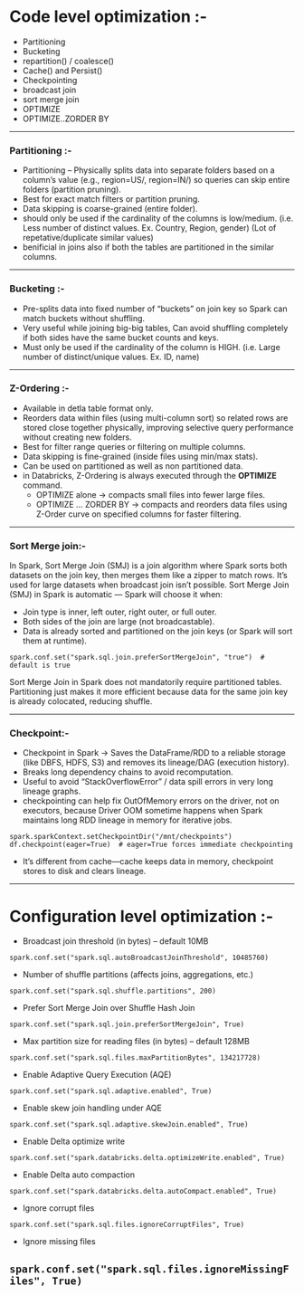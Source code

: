 # Code level optimization :-

- Partitioning
- Bucketing
- repartition() / coalesce()
- Cache() and Persist()
- Checkpointing
- broadcast join
- sort merge join
- OPTIMIZE
- OPTIMIZE..ZORDER BY

-------------------------
### Partitioning :- 
- Partitioning – Physically splits data into separate folders based on a column’s value (e.g., region=US/, region=IN/) so queries can skip entire folders (partition pruning).
- Best for exact match filters or partition pruning.
- Data skipping is coarse-grained (entire folder).
- should only be used if the cardinality of the columns is low/medium. (i.e. Less number of distinct values. Ex. Country, Region, gender) (Lot of repetative/duplicate similar values)
- benificial in joins also if both the tables are partitioned in the similar columns. 

-----------------------------

### Bucketing :- 
- Pre-splits data into fixed number of “buckets” on join key so Spark can match buckets without shuffling.
- Very useful while joining big-big tables, Can avoid shuffling completely if both sides have the same bucket counts and keys.
- Must only be used if the cardinality of the column is HIGH. (i.e. Large number of distinct/unique values. Ex. ID, name)
  
-----------------------------

### Z-Ordering :-
- Available in detla table format only.
- Reorders data within files (using multi-column sort) so related rows are stored close together physically, improving selective query performance without creating new folders.
- Best for filter range queries or filtering on multiple columns.
- Data skipping is fine-grained (inside files using min/max stats).
- Can be used on partitioned as well as non partitioned data.
- in Databricks, Z-Ordering is always executed through the **OPTIMIZE** command.
  - OPTIMIZE alone → compacts small files into fewer large files.
  - OPTIMIZE ... ZORDER BY → compacts and reorders data files using Z-Order curve on specified columns for faster filtering.

-----------------------------

### Sort Merge join:-
In Spark, Sort Merge Join (SMJ) is a join algorithm where Spark sorts both datasets on the join key, then merges them like a zipper to match rows.
It’s used for large datasets when broadcast join isn’t possible.
Sort Merge Join (SMJ) in Spark is automatic — Spark will choose it when:
- Join type is inner, left outer, right outer, or full outer.
- Both sides of the join are large (not broadcastable).
- Data is already sorted and partitioned on the join keys (or Spark will sort them at runtime).
```
spark.conf.set("spark.sql.join.preferSortMergeJoin", "true")  # default is true
```
Sort Merge Join in Spark does not mandatorily require partitioned tables.
Partitioning just makes it more efficient because data for the same join key is already colocated, reducing shuffle.

-----------------

### Checkpoint:-
- Checkpoint in Spark → Saves the DataFrame/RDD to a reliable storage (like DBFS, HDFS, S3) and removes its lineage/DAG (execution history).
- Breaks long dependency chains to avoid recomputation.
- Useful to avoid “StackOverflowError” / data spill errors in very long lineage graphs.
- checkpointing can help fix OutOfMemory errors on the driver, not on executors, because Driver OOM sometime happens when Spark maintains long RDD lineage in memory for iterative jobs.
  
```
spark.sparkContext.setCheckpointDir("/mnt/checkpoints")
df.checkpoint(eager=True)  # eager=True forces immediate checkpointing
```
- It’s different from cache—cache keeps data in memory, checkpoint stores to disk and clears lineage.

-------------------------------

# Configuration level optimization :-
- Broadcast join threshold (in bytes) – default 10MB
  
```spark.conf.set("spark.sql.autoBroadcastJoinThreshold", 10485760)```

- Number of shuffle partitions (affects joins, aggregations, etc.)
  
```spark.conf.set("spark.sql.shuffle.partitions", 200)```

- Prefer Sort Merge Join over Shuffle Hash Join
  
```spark.conf.set("spark.sql.join.preferSortMergeJoin", True)```

- Max partition size for reading files (in bytes) – default 128MB
  
```spark.conf.set("spark.sql.files.maxPartitionBytes", 134217728)```

- Enable Adaptive Query Execution (AQE)
  
```spark.conf.set("spark.sql.adaptive.enabled", True)```

- Enable skew join handling under AQE
  
```spark.conf.set("spark.sql.adaptive.skewJoin.enabled", True)```

- Enable Delta optimize write
  
```spark.conf.set("spark.databricks.delta.optimizeWrite.enabled", True)```

- Enable Delta auto compaction
  
```spark.conf.set("spark.databricks.delta.autoCompact.enabled", True)```

- Ignore corrupt files
  
```spark.conf.set("spark.sql.files.ignoreCorruptFiles", True)```

- Ignore missing files
  
```spark.conf.set("spark.sql.files.ignoreMissingFiles", True)```
------------

